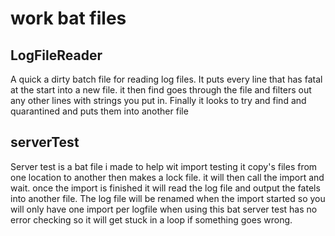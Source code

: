 # work bat files

## LogFileReader
A quick a dirty batch file for reading log files. 
It puts every line that has fatal at the start into a new file. 
it then find goes through the file and filters out any other lines with strings you put in.
Finally it looks to try and find and quarantined and puts them into another file

## serverTest
Server test is a bat file i made to help wit import testing 
it copy's files from one location to another then makes a lock file. 
it will then call the import and wait. 
once the import is finished it will read the log file and output the fatels into another file. The log file will be renamed when the import started so you will only have one import per logfile when using this bat 
server test has no error checking so it will get stuck in a loop if something goes wrong. 
 
